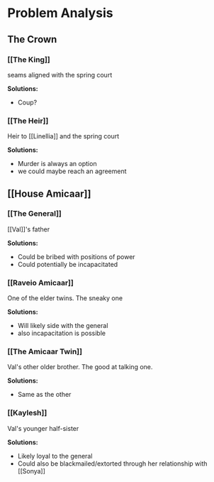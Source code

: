 # Problem Analysis
## The Crown
### [[The King]]
seams aligned with the spring court

**Solutions:** 
- Coup?
### [[The Heir]]
Heir to [[Linellia]] and the spring court

**Solutions:** 
- Murder is always an option
- we could maybe reach an agreement
## [[House Amicaar]]
### [[The General]]
[[Val]]'s father

**Solutions:** 
- Could be bribed with positions of power
- Could potentially be incapacitated
### [[Raveio Amicaar]]
One of the elder twins. The sneaky one

**Solutions:**
- Will likely side with the general
- also incapacitation is possible

### [[The Amicaar Twin]]
Val's other older brother. The good at talking one.

**Solutions:**
- Same as the other

### [[Kaylesh]]
Val's younger half-sister

**Solutions:**
- Likely loyal to the general
- Could also be blackmailed/extorted through her relationship with [[Sonya]]